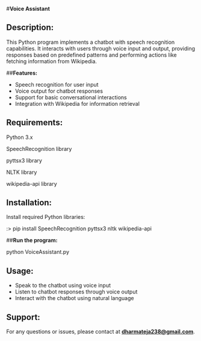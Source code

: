 #**Voice Assistant**

## **Description:**

This Python program implements a chatbot with speech recognition capabilities. It interacts with users through voice input and output, providing responses based on predefined patterns and performing actions like fetching information from Wikipedia.

##**Features:**

- Speech recognition for user input
- Voice output for chatbot responses
- Support for basic conversational interactions
- Integration with Wikipedia for information retrieval

## **Requirements:**

Python 3.x

SpeechRecognition library

pyttsx3 library

NLTK library

wikipedia-api library

## **Installation:**

Install required Python libraries:

:> pip install SpeechRecognition pyttsx3 nltk wikipedia-api

##**Run the program:**

python VoiceAssistant.py

## **Usage:**

- Speak to the chatbot using voice input
- Listen to chatbot responses through voice output
- Interact with the chatbot using natural language

## **Support:**
For any questions or issues, please contact at **dharmateja238@gmail.com**.
